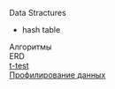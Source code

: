 Data Stractures  
- hash table

Алгоритмы  
ERD  
[t-test](https://github.com/igor-zalevskii/code-lab/tree/main/delivery)  
[Профилирование данных](https://github.com/igor-zalevskii/code-lab/tree/main/employees)  
